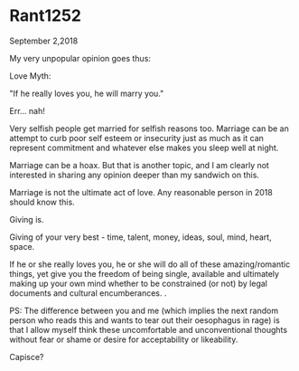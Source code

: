 # Rant1252


September 2,2018

My very unpopular opinion goes thus:

Love Myth:

"If he really loves you, he will marry you."

Err... nah!

Very selfish people get married for selfish reasons too. Marriage can be an attempt to curb poor self esteem or insecurity just as much as it can represent commitment and whatever else makes you sleep well at night.

Marriage can be a hoax. But that is another topic, and I am clearly not interested in sharing any opinion deeper than my sandwich on this.

Marriage is not the ultimate act of love. Any reasonable person in 2018 should know this. 

Giving is.

Giving of your very best - time, talent, money, ideas, soul, mind, heart, space.

If he or she really loves you, he or she will do all of these amazing/romantic things, yet give you the freedom of being single, available and ultimately making up your own mind whether to be constrained (or not) by legal documents and cultural encumberances.
.

PS: The difference between you and me (which implies the next random person who reads this and wants to tear out their oesophagus in rage) is that I allow myself think these uncomfortable and unconventional thoughts without fear or shame or desire for acceptability or likeability.

Capisce?